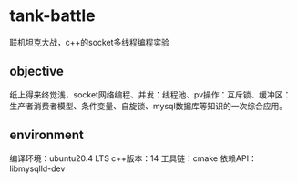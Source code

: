 # tank-battle
联机坦克大战，c++的socket多线程编程实验
## objective
纸上得来终觉浅，socket网络编程、并发：线程池、pv操作：互斥锁、缓冲区：生产者消费者模型、条件变量、自旋锁、mysql数据库等知识的一次综合应用。
## environment
编译环境：ubuntu20.4 LTS
c++版本：14
工具链：cmake
依赖API：libmysqlld-dev
